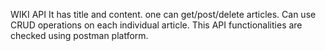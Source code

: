 WIKI API
It has title and content.
one can get/post/delete articles.
Can use CRUD operations on each individual article.
This API functionalities are checked using postman platform.

